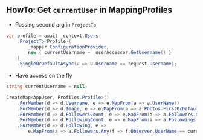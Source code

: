## HowTo: Get `currentUser` in MappingProfiles
* Passing second arg in `ProjectTo`
```csharp
var profile = await _context.Users
    .ProjectTo<Profile>(
        _mapper.ConfigurationProvider,
        new { currentUsername = _userAccessor.GetUsername() }
    )
    .SingleOrDefaultAsync(u => u.Username == request.Username);
```
* Have access on the fly
```csharp
string currentUsername = null;

CreateMap<AppUser, Profiles.Profile>()
    .ForMember(d => d.Username, e => e.MapFrom(a => a.UserName))
    .ForMember(d => d.Image, e => e.MapFrom(a => a.Photos.FirstOrDefault(p => p.IsMain).Url))
    .ForMember(d => d.FollowersCount, e => e.MapFrom(a => a.Followers.Count))
    .ForMember(d => d.FollowingCount, e => e.MapFrom(a => a.Followings.Count))
    .ForMember(d => d.Following, e =>
        e.MapFrom(a => a.Followers.Any(f => f.Observer.UserName == currentUsername)));
```













